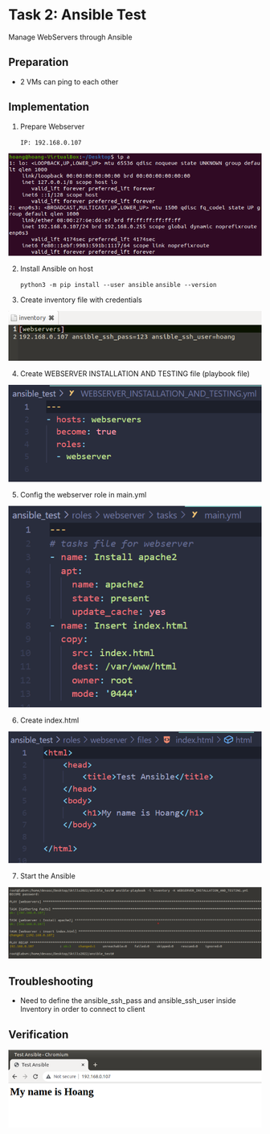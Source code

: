# Task 2: Ansible Test
Manage WebServers through Ansible

## Preparation

- 2 VMs can ping to each other

## Implementation

1. Prepare Webserver

    `IP: 192.168.0.107`

![WebServer](ansible_2.png)

2. Install Ansible on host

    `python3 -m pip install --user ansible`
    `ansible --version`

3. Create inventory file with credentials

![Inventory file](ansible_4.png)

4. Create WEBSERVER INSTALLATION AND TESTING file (playbook file)

![Config file](ansible_5.png)

5. Config the webserver role in main.yml

![Role Config file](ansible_6.png)

6. Create index.html

![index.html](ansible_7.png)

7. Start the Ansible

![Ansible started](ansible_1.png)

## Troubleshooting

- Need to define the ansible_ssh_pass and ansible_ssh_user inside Inventory in order to connect to client

## Verification

![Result](ansible_3.png)

